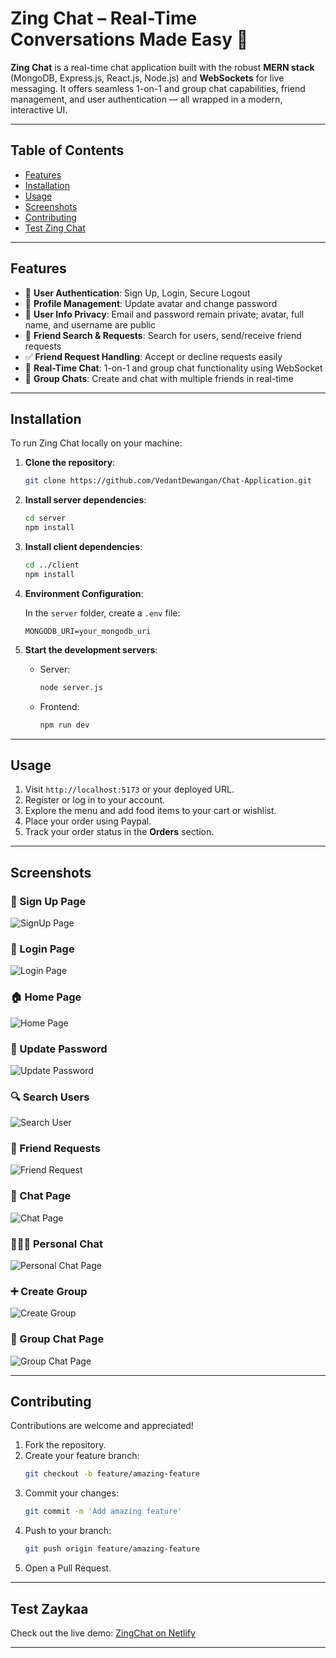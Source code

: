 # Zing Chat – Real-Time Conversations Made Easy 💬

**Zing Chat** is a real-time chat application built with the robust **MERN stack** (MongoDB, Express.js, React.js, Node.js) and **WebSockets** for live messaging. It offers seamless 1-on-1 and group chat capabilities, friend management, and user authentication — all wrapped in a modern, interactive UI.

---

## Table of Contents

- [Features](#features)  
- [Installation](#installation)  
- [Usage](#usage)  
- [Screenshots](#screenshots)  
- [Contributing](#contributing)  
- [Test Zing Chat](#test-zing-chat)  

---

## Features

- 🔐 **User Authentication**: Sign Up, Login, Secure Logout  
- 👤 **Profile Management**: Update avatar and change password  
- 📧 **User Info Privacy**: Email and password remain private; avatar, full name, and username are public  
- 🔎 **Friend Search & Requests**: Search for users, send/receive friend requests  
- ✅ **Friend Request Handling**: Accept or decline requests easily  
- 💬 **Real-Time Chat**: 1-on-1 and group chat functionality using WebSocket  
- 👥 **Group Chats**: Create and chat with multiple friends in real-time  

---

## Installation

To run Zing Chat locally on your machine:

1. **Clone the repository**:
   ```bash
   git clone https://github.com/VedantDewangan/Chat-Application.git
   ```

2. **Install server dependencies**:
   ```bash
   cd server
   npm install
   ```

3. **Install client dependencies**:
   ```bash
   cd ../client
   npm install
   ```

4. **Environment Configuration**:

   In the `server` folder, create a `.env` file:
   ```env
   MONGODB_URI=your_mongodb_uri
   ```

5. **Start the development servers**:

   - Server:
     ```bash
     node server.js
     ```
   - Frontend:
     ```bash
     npm run dev
     ```

---

## Usage

1. Visit `http://localhost:5173` or your deployed URL.
2. Register or log in to your account.
3. Explore the menu and add food items to your cart or wishlist.
4. Place your order using Paypal.
5. Track your order status in the **Orders** section.

---

## Screenshots

### 📝 Sign Up Page  
![SignUp Page](https://github.com/VedantDewangan/Chat-Application/blob/main/Screenshot%20(59).png)

### 🔐 Login Page  
![Login Page](https://github.com/VedantDewangan/Chat-Application/blob/main/Screenshot%20(60).png)

### 🏠 Home Page  
![Home Page](https://github.com/VedantDewangan/Chat-Application/blob/main/Screenshot%20(61).png)

### 🔑 Update Password  
![Update Password](https://github.com/VedantDewangan/Chat-Application/blob/main/Screenshot%20(62).png)

### 🔍 Search Users  
![Search User](https://github.com/VedantDewangan/Chat-Application/blob/main/Screenshot%20(63).png)

### 🤝 Friend Requests  
![Friend Request](https://github.com/VedantDewangan/Chat-Application/blob/main/Screenshot%20(64).png)

### 💬 Chat Page  
![Chat Page](https://github.com/VedantDewangan/Chat-Application/blob/main/Screenshot%20(65).png)

### 🧑‍🤝‍🧑 Personal Chat  
![Personal Chat Page](https://github.com/VedantDewangan/Chat-Application/blob/main/Screenshot%20(67).png)

### ➕ Create Group  
![Create Group](https://github.com/VedantDewangan/Chat-Application/blob/main/Screenshot%20(68).png)

### 👥 Group Chat Page  
![Group Chat Page](https://github.com/VedantDewangan/Chat-Application/blob/main/Screenshot%20(69).png)

---

## Contributing

Contributions are welcome and appreciated!

1. Fork the repository.
2. Create your feature branch:
   ```bash
   git checkout -b feature/amazing-feature
   ```
3. Commit your changes:
   ```bash
   git commit -m 'Add amazing feature'
   ```
4. Push to your branch:
   ```bash
   git push origin feature/amazing-feature
   ```
5. Open a Pull Request.

---

## Test Zaykaa

Check out the live demo: [ZingChat on Netlify](https://zingchat.netlify.app/)

---
